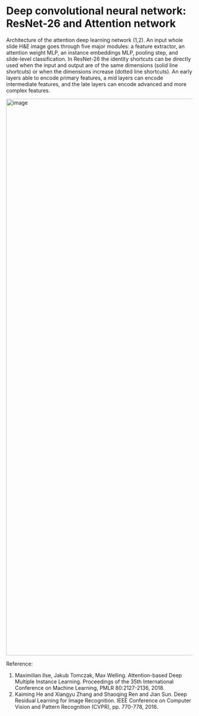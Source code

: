 # Deep convolutional neural network: ResNet-26 and Attention network
 
Architecture of the attention deep learning network (1,2). An input whole slide H&E image goes through five major modules: a feature extractor, an attention weight MLP, an instance embeddings MLP, pooling step, and slide-level classification. In ResNet-26 the identity shortcuts can be directly used when the input and output are of the same dimensions (solid line shortcuts) or when the dimensions increase (dotted line shortcuts). An early layers able to encode primary features, a mid layers can encode intermediate features, and the late layers can encode advanced and more complex features.

<img width="1500" alt="image" src="https://github.com/user-attachments/assets/cf657c35-0524-4d1a-bf1f-6a67cefada59" />

Reference:
1. Maximilian Ilse, Jakub Tomczak, Max Welling. Attention-based Deep Multiple Instance Learning. Proceedings of the 35th International Conference on Machine Learning, PMLR 80:2127-2136, 2018.
2. Kaiming He and Xiangyu Zhang and Shaoqing Ren and Jian Sun. Deep Residual Learning for Image Recognition. IEEE Conference on Computer Vision and Pattern Recognition (CVPR), pp. 770-778, 2016.
